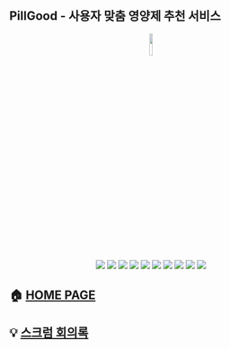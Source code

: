 ## PillGood - 사용자 맞춤 영양제 추천 서비스
<p align='center'>
<img width='10%' src='https://img1.daumcdn.net/thumb/C100x100.mplusfriend/?fname=https%3A%2F%2Fk.kakaocdn.net%2Fdn%2FJBPBK%2FbtrDDpI8KgG%2FgZcJcWSBAStL3PjdCDawm1%2Fimg_s.jpg'>
</p>
<p align='center'>
    <img src="https://img.shields.io/badge/React-v17.0.2-blue?logo=React"/>
    <img src="https://img.shields.io/badge/node.js-v16.14.0-green?logo=Node.js"/>
    <img src="https://img.shields.io/badge/mongodb-v4.5.0-critical?logo=mongodb"/>
    <img src="https://img.shields.io/badge/mongoose-v6.2.6-critical?logo=mongodb"/>
    <img src="https://img.shields.io/badge/express-v4.17.3-orange?logo=express"/>
    <img src="https://img.shields.io/badge/python3-v3.7.10-orange?logo=python">
    <img src="https://img.shields.io/badge/pandas-v1.3.5-orange?logo=pandas">
    <img src="https://img.shields.io/badge/numpy-v1.21.6-orange?logo=numpy">
    <img src="https://img.shields.io/badge/prettier-^9.5.0-yellow?logo=prettier" />
    <img src="https://img.shields.io/badge/npm-^8.3.1-yellow?logo=npm">
</p>

## 🏠 [HOME PAGE](http://pillgood.ml)
## 💡 [스크럼 회의록](https://disco-candle-da3.notion.site/f130f64225d34d92a3cef0fc120eeaad?v=ade94fdab21244a09c244d5c58c8bbe7)
